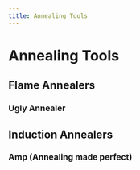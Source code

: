 ```yaml
---
title: Annealing Tools
---
```


# Annealing Tools

## Flame Annealers

### Ugly Annealer ###

## Induction Annealers

### Amp (Annealing made perfect) ###
